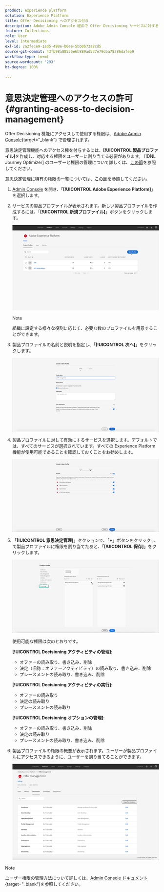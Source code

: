 ```yaml
---
product: experience platform
solution: Experience Platform
title: Offer Decisioning へのアクセス付与
description: Adobe Admin Console 経由で Offer Decisioning サービスに対するユーザーの権限を管理する方法について説明します。
feature: Collections
role: User
level: Intermediate
exl-id: 2a2fece9-1ad5-498e-b0ee-5bb0b73a2cd5
source-git-commit: 43fb98a08555e6b889ad537e79dba78286dafeb9
workflow-type: tm+mt
source-wordcount: '293'
ht-degree: 100%

---
```


# 意思決定管理へのアクセスの許可 {#granting-acess-to-decision-management}

Offer Decisioning 機能にアクセスして使用する権限は、[Adobe Admin Console](https://helpx.adobe.com/jp/enterprise/managing/user-guide.html){target=&quot;_blank&quot;} で管理されます。

意思決定管理機能へのアクセス権を付与するには、**[!UICONTROL 製品プロファイル]**&#x200B;を作成し、対応する権限をユーザーに割り当てる必要があります。 [!DNL Journey Optimizer] のユーザーと権限の管理について詳しくは、[この節](../../administration/permissions.md)を参照してください。

意思決定管理に特有の権限の一覧については、[この節](../../administration/high-low-permissions.md#manage-decisioning)を参照してください。

<!--If you are a [!DNL Journey Optimizer] user leveraging the **Decision Management** functionality, you need to have the [Decision management permissions](../../administration/high-low-permissions.md#decisions-permissions) enabled to acces all related capabilities. Learn more on managing [!DNL Journey Optimizer] users and permissions in [this section](../../administration/permissions.md).

If you are an [Adobe Experience Platform](https://experienceleague.adobe.com/docs/experience-platform/landing/home.html){target="_blank"} user leveraging the **Offer Decisioning** application service, follow the steps [below](#granting-acess-to-offer-decisioning) to grant access to [!DNL Offer Decisioning].

Grant access to Offer Decisioning

The steps below only apply to **Experience Platform users** leveraging the [!DNL Offer Decisioning] service.-->

1. [Admin Console](https://helpx.adobe.com/enterprise/managing/user-guide.html) を開き、「**[!UICONTROL Adobe Experience Platform]**」を選択します。

   <!--![](../../assets/offers_admin_console.png)-->

1. サービスの製品プロファイルが表示されます。新しい製品プロファイルを作成するには、「**[!UICONTROL 新規プロファイル]**」ボタンをクリックします。

   ![](../../assets/offers_rights_productprofile.png)

   >[!NOTE]
   >
   >組織に設定する様々な役割に応じて、必要な数のプロファイルを用意することができます。

1. 製品プロファイルの名前と説明を指定し、「**[!UICONTROL 次へ]**」をクリックします。

   ![](../../assets/create-product-profile.png)

   <!--To access the product profile’s permissions, select the **[!UICONTROL Permissions]** line.-->

1. 製品プロファイルに対して有効にするサービスを選択します。デフォルトでは、すべてのサービスが選択されています。すべての Experience Platform 機能が使用可能であることを確認しておくことをお勧めします。

   ![](../../assets/enable-services.png)

1. 「**[!UICONTROL 意思決定管理]**」セクションで、「**+**」ボタンをクリックして製品プロファイルに権限を割り当てたあと、「**[!UICONTROL 保存]**」をクリックします。

   ![](../../assets/configure-profile.png)

   使用可能な権限は次のとおりです。

   **[!UICONTROL Decisioning アクティビティの管理]**:

   * オファーの読み取り、書き込み、削除
   * 決定（旧称：オファーアクティビティ）の読み取り、書き込み、削除
   * プレースメントの読み取り、書き込み、削除

   **[!UICONTROL Decisioning アクティビティの実行]**:

   * オファーの読み取り
   * 決定の読み取り
   * プレースメントの読み取り

   **[!UICONTROL Decisioning オプションの管理]**:

   * オファーの読み取り、書き込み、削除
   * 決定の読み取り
   * プレースメントの読み取り、書き込み、削除



1. 製品プロファイルの権限の概要が表示されます。ユーザーが製品プロファイルにアクセスできるように、ユーザーを割り当てることができます。

   ![](../../assets/product-profile-created.png)

>[!NOTE]
>
>ユーザー権限の管理方法について詳しくは、[Admin Console ドキュメント](https://helpx.adobe.com/enterprise/managing/user-guide.html){target=&quot;_blank&quot;}を参照してください。

